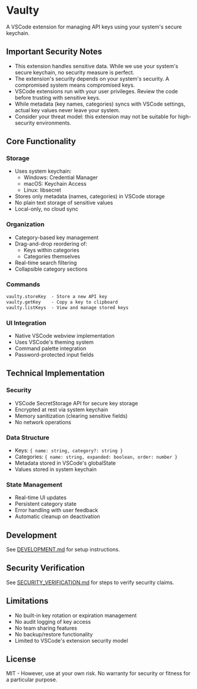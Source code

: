 # Vaulty

A VSCode extension for managing API keys using your system's secure keychain.

## Important Security Notes

- This extension handles sensitive data. While we use your system's secure keychain, no security measure is perfect.
- The extension's security depends on your system's security. A compromised system means compromised keys.
- VSCode extensions run with your user privileges. Review the code before trusting with sensitive keys.
- While metadata (key names, categories) syncs with VSCode settings, actual key values never leave your system.
- Consider your threat model: this extension may not be suitable for high-security environments.

## Core Functionality

### Storage

- Uses system keychain:
  - Windows: Credential Manager
  - macOS: Keychain Access
  - Linux: libsecret
- Stores only metadata (names, categories) in VSCode storage
- No plain text storage of sensitive values
- Local-only, no cloud sync

### Organization

- Category-based key management
- Drag-and-drop reordering of:
  - Keys within categories
  - Categories themselves
- Real-time search filtering
- Collapsible category sections

### Commands

```txt
vaulty.storeKey  - Store a new API key
vaulty.getKey    - Copy a key to clipboard
vaulty.listKeys  - View and manage stored keys
```

### UI Integration

- Native VSCode webview implementation
- Uses VSCode's theming system
- Command palette integration
- Password-protected input fields

## Technical Implementation

### Security

- VSCode SecretStorage API for secure key storage
- Encrypted at rest via system keychain
- Memory sanitization (clearing sensitive fields)
- No network operations

### Data Structure

- Keys: `{ name: string, category?: string }`
- Categories: `{ name: string, expanded: boolean, order: number }`
- Metadata stored in VSCode's globalState
- Values stored in system keychain

### State Management

- Real-time UI updates
- Persistent category state
- Error handling with user feedback
- Automatic cleanup on deactivation

## Development

See [DEVELOPMENT.md](DEVELOPMENT.md) for setup instructions.

## Security Verification

See [SECURITY_VERIFICATION.md](SECURITY_VERIFICATION.md) for steps to verify security claims.

## Limitations

- No built-in key rotation or expiration management
- No audit logging of key access
- No team sharing features
- No backup/restore functionality
- Limited to VSCode's extension security model

## License

MIT - However, use at your own risk. No warranty for security or fitness for a particular purpose.
